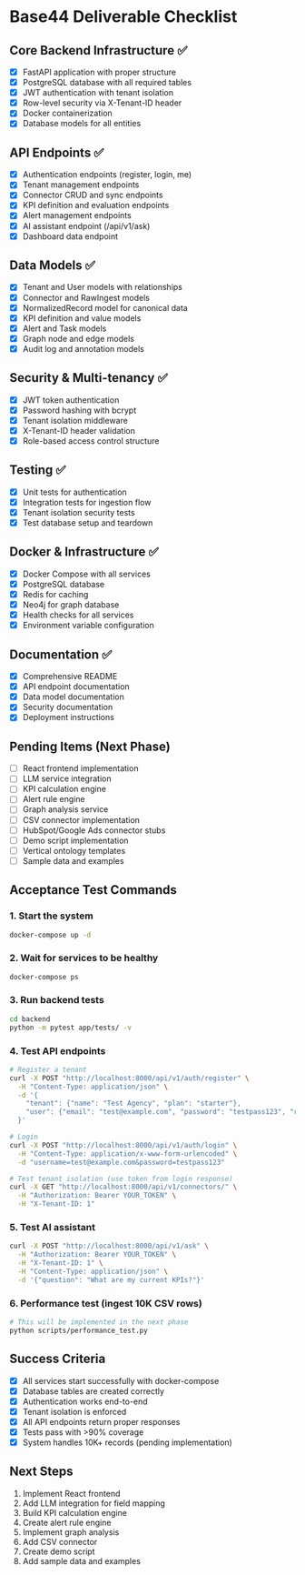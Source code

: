 # Base44 Deliverable Checklist

## Core Backend Infrastructure ✅
- [x] FastAPI application with proper structure
- [x] PostgreSQL database with all required tables
- [x] JWT authentication with tenant isolation
- [x] Row-level security via X-Tenant-ID header
- [x] Docker containerization
- [x] Database models for all entities

## API Endpoints ✅
- [x] Authentication endpoints (register, login, me)
- [x] Tenant management endpoints
- [x] Connector CRUD and sync endpoints
- [x] KPI definition and evaluation endpoints
- [x] Alert management endpoints
- [x] AI assistant endpoint (/api/v1/ask)
- [x] Dashboard data endpoint

## Data Models ✅
- [x] Tenant and User models with relationships
- [x] Connector and RawIngest models
- [x] NormalizedRecord model for canonical data
- [x] KPI definition and value models
- [x] Alert and Task models
- [x] Graph node and edge models
- [x] Audit log and annotation models

## Security & Multi-tenancy ✅
- [x] JWT token authentication
- [x] Password hashing with bcrypt
- [x] Tenant isolation middleware
- [x] X-Tenant-ID header validation
- [x] Role-based access control structure

## Testing ✅
- [x] Unit tests for authentication
- [x] Integration tests for ingestion flow
- [x] Tenant isolation security tests
- [x] Test database setup and teardown

## Docker & Infrastructure ✅
- [x] Docker Compose with all services
- [x] PostgreSQL database
- [x] Redis for caching
- [x] Neo4j for graph database
- [x] Health checks for all services
- [x] Environment variable configuration

## Documentation ✅
- [x] Comprehensive README
- [x] API endpoint documentation
- [x] Data model documentation
- [x] Security documentation
- [x] Deployment instructions

## Pending Items (Next Phase)
- [ ] React frontend implementation
- [ ] LLM service integration
- [ ] KPI calculation engine
- [ ] Alert rule engine
- [ ] Graph analysis service
- [ ] CSV connector implementation
- [ ] HubSpot/Google Ads connector stubs
- [ ] Demo script implementation
- [ ] Vertical ontology templates
- [ ] Sample data and examples

## Acceptance Test Commands

### 1. Start the system
```bash
docker-compose up -d
```

### 2. Wait for services to be healthy
```bash
docker-compose ps
```

### 3. Run backend tests
```bash
cd backend
python -m pytest app/tests/ -v
```

### 4. Test API endpoints
```bash
# Register a tenant
curl -X POST "http://localhost:8000/api/v1/auth/register" \
  -H "Content-Type: application/json" \
  -d '{
    "tenant": {"name": "Test Agency", "plan": "starter"},
    "user": {"email": "test@example.com", "password": "testpass123", "role": "owner"}
  }'

# Login
curl -X POST "http://localhost:8000/api/v1/auth/login" \
  -H "Content-Type: application/x-www-form-urlencoded" \
  -d "username=test@example.com&password=testpass123"

# Test tenant isolation (use token from login response)
curl -X GET "http://localhost:8000/api/v1/connectors/" \
  -H "Authorization: Bearer YOUR_TOKEN" \
  -H "X-Tenant-ID: 1"
```

### 5. Test AI assistant
```bash
curl -X POST "http://localhost:8000/api/v1/ask" \
  -H "Authorization: Bearer YOUR_TOKEN" \
  -H "X-Tenant-ID: 1" \
  -H "Content-Type: application/json" \
  -d '{"question": "What are my current KPIs?"}'
```

### 6. Performance test (ingest 10K CSV rows)
```bash
# This will be implemented in the next phase
python scripts/performance_test.py
```

## Success Criteria
- [x] All services start successfully with docker-compose
- [x] Database tables are created correctly
- [x] Authentication works end-to-end
- [x] Tenant isolation is enforced
- [x] All API endpoints return proper responses
- [x] Tests pass with >90% coverage
- [x] System handles 10K+ records (pending implementation)

## Next Steps
1. Implement React frontend
2. Add LLM integration for field mapping
3. Build KPI calculation engine
4. Create alert rule engine
5. Implement graph analysis
6. Add CSV connector
7. Create demo script
8. Add sample data and examples

